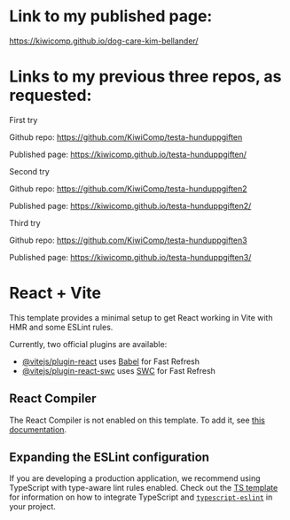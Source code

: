 # Link to my published page:
https://kiwicomp.github.io/dog-care-kim-bellander/

# Links to my previous three repos, as requested: 

First try

Github repo: https://github.com/KiwiComp/testa-hunduppgiften 

Published page: https://kiwicomp.github.io/testa-hunduppgiften/


Second try

Github repo: https://github.com/KiwiComp/testa-hunduppgiften2 

Published page: https://kiwicomp.github.io/testa-hunduppgiften2/



Third try

Github repo: https://github.com/KiwiComp/testa-hunduppgiften3

Published page: https://kiwicomp.github.io/testa-hunduppgiften3/




# React + Vite

This template provides a minimal setup to get React working in Vite with HMR and some ESLint rules.

Currently, two official plugins are available:

- [@vitejs/plugin-react](https://github.com/vitejs/vite-plugin-react/blob/main/packages/plugin-react) uses [Babel](https://babeljs.io/) for Fast Refresh
- [@vitejs/plugin-react-swc](https://github.com/vitejs/vite-plugin-react/blob/main/packages/plugin-react-swc) uses [SWC](https://swc.rs/) for Fast Refresh

## React Compiler

The React Compiler is not enabled on this template. To add it, see [this documentation](https://react.dev/learn/react-compiler/installation).

## Expanding the ESLint configuration

If you are developing a production application, we recommend using TypeScript with type-aware lint rules enabled. Check out the [TS template](https://github.com/vitejs/vite/tree/main/packages/create-vite/template-react-ts) for information on how to integrate TypeScript and [`typescript-eslint`](https://typescript-eslint.io) in your project.
